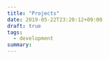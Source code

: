 ```yaml
---
title: "Projects"
date: 2019-05-22T23:20:12+09:00
draft: true
tags: 
  - development
summary: 
---
```


